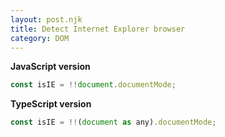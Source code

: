 ```yaml
---
layout: post.njk
title: Detect Internet Explorer browser
category: DOM
---
```


**JavaScript version**

```js
const isIE = !!document.documentMode;
```

**TypeScript version**

```js
const isIE = !!(document as any).documentMode;
```
